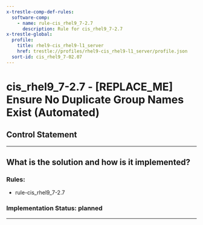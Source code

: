 ```yaml
---
x-trestle-comp-def-rules:
  software-comp:
    - name: rule-cis_rhel9_7-2.7
      description: Rule for cis_rhel9_7-2.7
x-trestle-global:
  profile:
    title: rhel9-cis_rhel9-l1_server
    href: trestle://profiles/rhel9-cis_rhel9-l1_server/profile.json
  sort-id: cis_rhel9_7-02.07
---
```


# cis_rhel9_7-2.7 - \[REPLACE_ME\] Ensure No Duplicate Group Names Exist (Automated)

## Control Statement

______________________________________________________________________

## What is the solution and how is it implemented?

<!-- For implementation status enter one of: implemented, partial, planned, alternative, not-applicable -->

<!-- Note that the list of rules under ### Rules: is read-only and changes will not be captured after assembly to JSON -->

<!-- Add control implementation description here for control: cis_rhel9_7-2.7 -->

### Rules:

  - rule-cis_rhel9_7-2.7

### Implementation Status: planned

______________________________________________________________________
